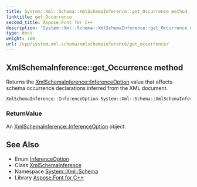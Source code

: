```yaml
---
title: System::Xml::Schema::XmlSchemaInference::get_Occurrence method
linktitle: get_Occurrence
second_title: Aspose.Font for C++
description: 'System::Xml::Schema::XmlSchemaInference::get_Occurrence method. Returns the XmlSchemaInference::InferenceOption value that affects schema occurrence declarations inferred from the XML document in C++.'
type: docs
weight: 100
url: /cpp/system.xml.schema/xmlschemainference/get_occurrence/
---
```

## XmlSchemaInference::get_Occurrence method


Returns the [XmlSchemaInference::InferenceOption](../inferenceoption/) value that affects schema occurrence declarations inferred from the XML document.

```cpp
XmlSchemaInference::InferenceOption System::Xml::Schema::XmlSchemaInference::get_Occurrence()
```


### ReturnValue

An [XmlSchemaInference::InferenceOption](../inferenceoption/) object.

## See Also

* Enum [InferenceOption](../inferenceoption/)
* Class [XmlSchemaInference](../)
* Namespace [System::Xml::Schema](../../)
* Library [Aspose.Font for C++](../../../)
